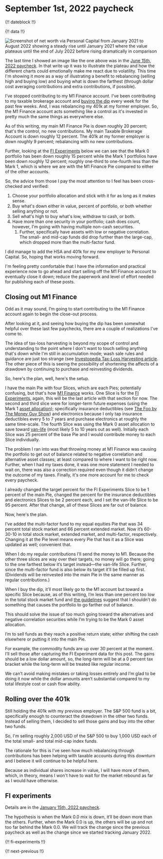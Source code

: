 # September 1st, 2022 paycheck

{!! dateblock !!}

{!! data !!}

![Screenshot of net worth via Personal Capital from January 2021 to August 2022 showing a steady rise until January 2021 where the value plateaus until the end of July 2022 before rising dramatically in comparison](/media/paycheck-to-paycheck/net-worth-202101-202208.png)

The last time I showed an image like the one above was in the [June 15th, 2022 paycheck](/experiences/finances/paycheck-to-paycheck/20220615/). In that write up it was to illustrate the plateau and how the different charts could emotionally make me react due to volatility. This time I'm showing it more as a way of illustrating a benefit to rebalancing (selling high and buying low) and buying what is down the farthest (through dollar cost averaging contributions and extra contributions, if possible).

I've stopped contributing to my M1 Finance account. I've been contributing to my taxable brokerage account and [buying the dip](/experiences/finances/personal-budget/#spending-savings) every week for the past few weeks. And, I was rebalancing my 401k at my former employer. So, the M1 Finance account acts something like a control as it's invested in pretty much the same things as everywhere else.

As of this writing, my main M1 Finance Pie is down roughly 20 percent; that's the control, no new contributions. My main Taxable Brokerage Account is down roughly 12 percent. The 401k at my former employer is down roughly 9 percent; rebalancing with no new contributions.

Further, looking at the [FI Experiments](#fi-experiments) below we can see that the Mark 0 portfolio has been down roughly 15 percent while the Mark 1 portfolios have been down roughly 12 percent; roughly one-third to one-fourth less than the Mark 1, which is where we are with the M1 Finance Pie compared to either of the other accounts.

So, the advice from those I pay the most attention to I feel has been cross-checked and verified:

1. Choose your portfolio allocation and stick with it for as long as it makes sense.
2. Buy what's down either in value, percent of portfolio, or both whether selling anything or not.
3. Sell what's high to buy what's low, withdraw to cash, or both.
4. Have more than one security in your portfolio; cash does count, however, I'm going with having multiple non-cash securities.
	1. Further, specifically have assets with low or negative correlation. The small- and mid-cap funds did drop further than the large-cap, which dropped more than the multi-factor fund.

I did manage to add the HSA and 401k for my new employer to Personal Capital. So, hoping that works moving forward.

I'm feeling pretty comfortable that I have the information and practical experience now to go ahead and start selling off the M1 Finance account to eventually close it down; reduce the paperwork and level of effort needed for publishing each of these posts.

## Closing out M1 Finance

Odd as it may sound, I’m going to start contributing to the M1 Finance account again to begin the close-out process.

After looking at it, and seeing how buying the dip has been somewhat helpful over these last few paychecks, there are a couple of realizations I've come to.

The idea of tax-loss harvesting is beyond my scope of control and understanding to the point where I don't want to touch selling anything that's down while I'm still in accumulation mode; wash sale rules and guidance are just too strange (see [Investopedia Tax-Loss Harvesting article](https://www.investopedia.com/articles/taxes/08/tax-loss-harvesting.asp). The other piece of this is seeing the possibility of shortening the affects of a drawdown by continuing to purchase and reinvesting dividends.

So, here's the plan, well, here's the setup.

I have the main Pie with four Slices, which are each Pies; potentially confusing, but that's how [M1 Finance](https://help.m1.com/hc/en-us/articles/115012405467-Invest-in-a-second-Pie) works. One Slice is for the [FI Experiments](#fi-exeriments), again, this will be the last article with that section for now. The second and third slice were for longer-term future expenses (using the Mark 1 [asset allocation](/experiences/finances/investment-policy/#asset-allocation)); specifically insurance deductibles (see [The Foo by The Money Guy Show](/examinations/money-guy-foo/)) and electronics because I only tap insurance deductibles every 5 to 7 years and purchase electronics at roughly the same time-scale. The fourth Slice was using the Mark 0 asset allocation to save toward [van-life](/experiences/van-life/) (most likely 5 to 10 years out as well). Initially each Slice was 25 percent of the base Pie and I would contribute money to each Slice individually.

The problem I ran into was that throwing money at M1 Finance was causing the portfolio to get out of balance related to negative correlation and alternative asset classes; at least compared to where I want to be right now. Further, when I had my taxes done, it was one more statement I needed to wait on, there was also a correction required even though it didn't change the outcome of my taxes. Finally, it's one more account for me to check every paycheck.

I already changed the target percent for the FI Experiments Slice to be 1 percent of the main Pie, changed the percent for the insurance deductibles and electronics Slices to be 2 percent each, and I set the van-life Slice to be 95 percent. After that change, all of these Slices are far out of balance.

Now, here's the plan.

I’ve added the multi-factor fund to my equal equities Pie that was 34 percent total stock market and 66 percent extended market. Now it’s 60-30-10 in total stock market, extended market, and multi-factor, respectively. Changing it at the Pie level means every Pie that has it as a Slice was updated as well; convenient that. 

When I do my regular contributions I’ll send the money to M1. Because the other three slices are way over their targets, no money will go there; going to the one farthest below it’s target instead—the van-life Slice. Further, since the multi-factor fund is also below its target it’ll be filled up first. (Dividends will be reinvested into the main Pie in the same manner as regular contributions.)

When I buy the dip, it’ll most likely go to the M1 account but toward a specific Slice because, as of this writing, I’m less than one percent too low in the total stock market fund and [the guidelines](/experiences/finances/personal-budget/#spending-savings) suggest that I shouldn’t do something that causes the portfolio to go farther out of balance.

This should solve the issue of too much going toward the alternatives and negative correlation securities while I’m trying to be the Mark 0 asset allocation.

I’m to sell funds as they reach a positive return state; either shifting the cash elsewhere or putting it into the main Pie.

For example, the commodity funds are up over 30 percent at the moment. I’ll sell those after capturing the FI Experiment data for this post. The gains should be a low dollar amount, so, the long-term will be at a 0 percent tax bracket while the long-term will be treated like regular income.

We can’t avoid making mistakes or taking losses entirely and I’m glad to be doing it now while the dollar amounts aren’t substantial compared to my total lifestyle cost or cash flow ability.

## Rolling over the 401k

Still holding the 401k with my previous employer. The S&P 500 fund is a bit, specifically enough to counteract the drawdown in the other two funds. Instead of selling them, I decided to sell those gains and buy into the other two funds.

So, I'm selling roughly 2,000 USD of the S&P 500 to buy 1,000 USD each of the total small- and total mid-cap index funds.

The rationale for this is I've seen how much rebalancing through contributions has been helping with taxable accounts during this downturn and I believe it will continue to be helpful here.

Because as individual shares increase in value, I will have more of them, which, in theory, means I won't have to wait for the market rebound as far as I would have otherwise.

## FI experiments

Details are in the [January 15th, 2022 paycheck](/finances/paycheck-to-paycheck/20220115/#fi-experiments).

The hypothesis is when the Mark 0.0 mix is down, it‘ll be down more than the others. Further, when the Mark 0.0 is up, the others will be up and not too far behind the Mark 0.0. We will track the change since the previous paycheck as well as the change since we started tracking January 2022.

{!! fi-experiments !!}

{!! next-previous !!}
